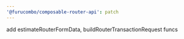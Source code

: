 ```yaml
---
'@furucombo/composable-router-api': patch
---
```


add estimateRouterFormData, buildRouterTransactionRequest funcs
